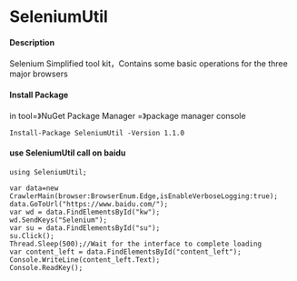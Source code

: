 # SeleniumUtil

#### Description
Selenium Simplified tool kit，Contains some basic operations for the three major browsers
####  Install Package
in tool=》NuGet Package Manager =》package manager console
```
Install-Package SeleniumUtil -Version 1.1.0
```
#### use SeleniumUtil call on baidu

```
using SeleniumUtil;

var data=new CrawlerMain(browser:BrowserEnum.Edge,isEnableVerboseLogging:true);
data.GoToUrl("https://www.baidu.com/");
var wd = data.FindElementsById("kw");
wd.SendKeys("Selenium");
var su = data.FindElementsById("su");
su.Click();
Thread.Sleep(500);//Wait for the interface to complete loading
var content_left = data.FindElementsById("content_left");
Console.WriteLine(content_left.Text);
Console.ReadKey();

```

